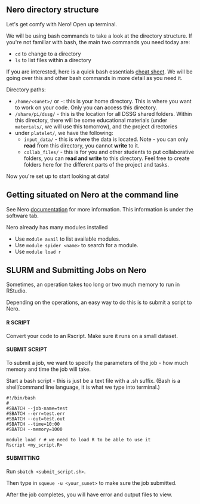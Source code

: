
## Nero directory structure

Let's get comfy with Nero! Open up terminal. 

We will be using bash commands to take a look at the directory structure. If you're not familiar with bash, the main two commands you need today are:
   * `cd` to change to a directory
   * `ls` to list files within a directory
   
If you are interested, here is a quick bash essentials [cheat sheet](https://gist.github.com/raineorshine/9898350#file-bash-essentials-sh). We will be going over this and other bash commands in more detail as you need it.

Directory paths:
 * `/home/<sunet>/` or `~`: this is your home directory. This is where you want to work on your code. Only you can access this directory.
 * `/share/pi/dssg/` - this is the location for all DSSG shared folders. Within this directory, there will be some educational materials (under `materials/`, we will use this tomorrow), and the project directories
  * under `platelet/`, we have the following:
      - `input_data/` - this is where the data is located. Note - you can only **read** from this directory, you cannot **write** to it.
      - `collab_files/` - this is for you and other students to put collaborative folders, you can **read and write** to this directory. Feel free to create folders here for the different parts of the project and tasks.
      

Now you're set up to start looking at data!


## Getting situated on Nero at the command line

See Nero [documentation](http://nero-docs.stanford.edu/index.html) for more information. This information is under the software tab.

Nero already has many modules installed
 * Use `module avail` to list available modules.
 * Use `module spider <name>` to search for a module.
 * Use `module load r`


## SLURM and Submitting Jobs on Nero

Sometimes, an operation takes too long or two much memory to run in RStudio.

Depending on the operations, an easy way to do this is to submit a script to Nero.

#### R SCRIPT
Convert your code to an Rscript. Make sure it runs on a small dataset.

#### SUBMIT SCRIPT

To submit a job, we want to specify the parameters of the job - how much memory and time the job will take. 

Start a bash script - this is just be a text file with a .sh suffix. (Bash is a shell/command line language, it is what we type into terminal.)

```
#!/bin/bash
#
#SBATCH --job-name=test
#SBATCH --err=test.err
#SBATCH --out=test.out
#SBATCH --time=10:00
#SBATCH --memory=1000

module load r # we need to load R to be able to use it
Rscript <my_script.R>

```

#### SUBMITTING
Run `sbatch <submit_script.sh>`.

Then type in `squeue -u <your_sunet>` to make sure the job submitted.

After the job completes, you will have error and output files to view. 